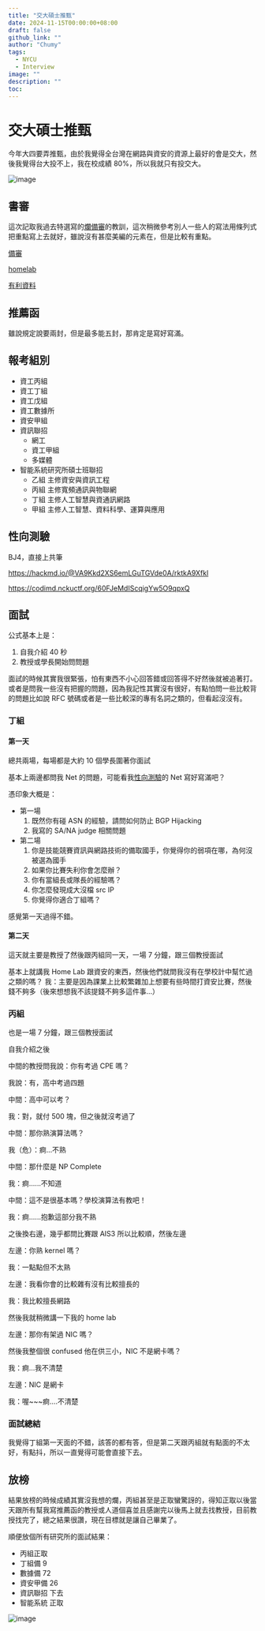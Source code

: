 ```yaml
---
title: "交大碩士推甄"
date: 2024-11-15T00:00:00+08:00
draft: false
github_link: ""
author: "Chumy"
tags:
  - NYCU
  - Interview
image: ""
description: ""
toc: 
---
```


# 交大碩士推甄
今年大四要弄推甄，由於我覺得全台灣在網路與資安的資源上最好的會是交大，然後我覺得台大投不上，我在校成績 80%，所以我就只有投交大。

![image](https://github.com/user-attachments/assets/7969e84b-b313-461c-ad69-ae398b4f17d3)

## 書審

這次記取我過去特選寫的[爛備審](/doc/大學備審.pdf)的教訓，這次稍微參考別人一些人的寫法用條列式把重點寫上去就好，雖說沒有甚麼美編的元素在，但是比較有重點。

[備審](/doc/研究所備審.pdf)

[homelab](/doc/研究所系統網路及其他軟硬體開發或管理實務經驗.pdf)

[有利資料](/doc/研究所有利資料.pdf)

## 推薦函

雖說規定說要兩封，但是最多能五封，那肯定是寫好寫滿。

## 報考組別

- 資工丙組
- 資工丁組
- 資工戊組
- 資工數據所
- 資安甲組
- 資訊聯招
    - 網工
    - 資工甲組
    - 多媒體
- 智能系統研究所碩士班聯招
    - 乙組 主修資安與資訊工程
    - 丙組 主修寬頻通訊與物聯網
    - 丁組 主修人工智慧與資通訊網路
    - 甲組 主修人工智慧、資料科學、運算與應用

## 性向測驗

BJ4，直接上共筆

https://hackmd.io/@VA9Kkd2XS6emLGuTGVde0A/rktkA9Xfkl

https://codimd.nckuctf.org/60FJeMdIScqigYw5O9qpxQ

## 面試

公式基本上是：

1. 自我介紹 40 秒
2. 教授或學長開始問問題

面試的時候其實我很緊張，怕有東西不小心回答錯或回答得不好然後就被追著打。或者是問我一些沒有把握的問題，因為我記性其實沒有很好，有點怕問一些比較背的問題比如說 RFC 號碼或者是一些比較深的專有名詞之類的，但看起沒沒有。

### 丁組

#### 第一天

總共兩場，每場都是大約 10 個學長圍著你面試

基本上兩邊都問我 Net 的問題，可能看我[性向測驗](#性向測驗)的 Net 寫好寫滿吧？

憑印象大概是：

- 第一場
    1. 既然你有碰 ASN 的經驗，請問如何防止 BGP Hijacking
    2. 我寫的 SA/NA judge 相關問題
- 第二場
    1. 你是技能競賽資訊與網路技術的備取國手，你覺得你的弱項在哪，為何沒被選為國手
    2. 如果你比賽失利你會怎麼辦？
    3. 你有當組長或隊長的經驗嗎？
    4. 你怎麼發現成大沒檔 src IP
    5. 你覺得你適合丁組嗎？

感覺第一天過得不錯。

#### 第二天

這天就主要是教授了然後跟丙組同一天，一場 7 分鐘，跟三個教授面試

基本上就講我 Home Lab 跟資安的東西，然後他們就問我沒有在學校計中幫忙過之類的嗎？
我：主要是因為課業上比較繁雜加上想要有些時間打資安比賽，然後錢不夠多（後來想想我不該提錢不夠多這件事...）

### 丙組

也是一場 7 分鐘，跟三個教授面試

自我介紹之後

中間的教授問我說：你有考過 CPE 嗎？

我說：有，高中考過四題

中間：高中可以考？

我：對，就付 500 塊，但之後就沒考過了

中間：那你熟演算法嗎？

我（危）：痾...不熟

中間：那什麼是 NP Complete 

我：痾......不知道

中間：這不是很基本嗎？學校演算法有教吧！

我：痾......抱歉這部分我不熟

之後換右邊，幾乎都問比賽跟 AIS3 所以比較順，然後左邊

左邊：你熟 kernel 嗎？

我：一點點但不太熟

左邊：我看你會的比較雜有沒有比較擅長的

我：我比較擅長網路

然後我就稍微講一下我的 home lab

左邊：那你有架過 NIC 嗎？

然後我整個很 confused 他在供三小，NIC 不是網卡嗎？

我：痾...我不清楚

左邊：NIC 是網卡

我：喔~~~痾....不清楚

### 面試總結

我覺得丁組第一天面的不錯，該答的都有答，但是第二天跟丙組就有點面的不太好，有點抖，所以一直覺得可能會直接下去。


## 放榜

結果放榜的時候成績其實沒我想的爛，丙組甚至是正取蠻驚訝的，得知正取以後當天跟所有幫我寫推薦函的教授或人道個喜並且感謝完以後馬上就去找教授，目前教授找完了，總之結果很讚，現在目標就是讓自己畢業了。

順便放個所有研究所的面試結果：

- 丙組正取
- 丁組備 9
- 數據備 72
- 資安甲備 26
- 資訊聯招 下去
- 智能系統 正取

![image](https://github.com/user-attachments/assets/c3207efa-6d99-4a9f-939d-b0379104a29f)


